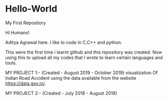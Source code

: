 # Hello-World
My First Repository

Hi Humans!

Aditya Agrawal here. I like to code in C,C++ and python.




This were the first time i learnt github and this repository was created. Now using this to upload all my codes that I wrote to learn certain languages and tools. 


MY PROJECT 1:-
(Created - August 2019 - October 2019)
visualization Of Indian Road Accident using the data available from the website https://data.gov.in/.

MY PROJECT 2:-
(Created - July 2018 - August 2018)
